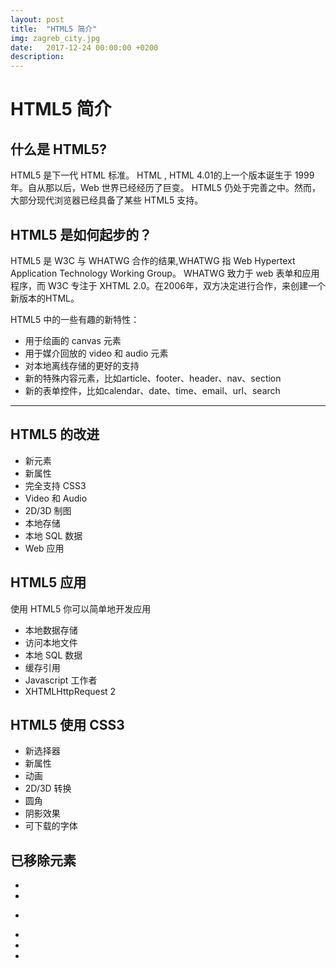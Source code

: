 ```yaml
---
layout: post
title:  "HTML5 简介"
img: zagreb_city.jpg
date:   2017-12-24 00:00:00 +0200
description: 
---
```

# HTML5 简介
## 什么是 HTML5?
HTML5 是下一代 HTML 标准。
HTML , HTML 4.01的上一个版本诞生于 1999 年。自从那以后，Web 世界已经经历了巨变。
HTML5 仍处于完善之中。然而，大部分现代浏览器已经具备了某些 HTML5 支持。
## HTML5 是如何起步的？
HTML5 是 W3C 与 WHATWG 合作的结果,WHATWG 指 Web Hypertext Application Technology Working Group。
WHATWG 致力于 web 表单和应用程序，而 W3C 专注于 XHTML 2.0。在2006年，双方决定进行合作，来创建一个新版本的HTML。

HTML5 中的一些有趣的新特性：
- 用于绘画的 canvas 元素
- 用于媒介回放的 video 和 audio 元素
- 对本地离线存储的更好的支持
- 新的特殊内容元素，比如article、footer、header、nav、section
- 新的表单控件，比如calendar、date、time、email、url、search

---
## HTML5 的改进
- 新元素
- 新属性
- 完全支持 CSS3
- Video 和 Audio
- 2D/3D 制图
- 本地存储
- 本地 SQL 数据
- Web 应用



## HTML5 应用
使用 HTML5 你可以简单地开发应用
- 本地数据存储
- 访问本地文件
- 本地 SQL 数据
- 缓存引用
- Javascript 工作者
- XHTMLHttpRequest 2


## HTML5 使用 CSS3
- 新选择器
- 新属性
- 动画
- 2D/3D 转换
- 圆角
- 阴影效果
- 可下载的字体


## 已移除元素
- <acronym>
- <applet>
- <basefont>
- <dir>
- <frame>
- <frameset>
- <noframes>
- <strike>


## HTML5 参考手册
在本站中你可以找到关于HTML5 的标签及属性描述，详细请点击 http://www.runoob.com/tags/html-reference.html。


